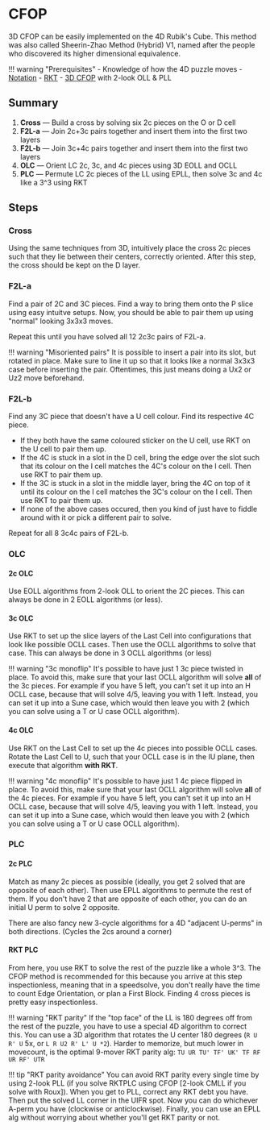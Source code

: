 # CFOP

3D CFOP can be easily implemented on the 4D Rubik's Cube. This method was also called Sheerin-Zhao Method (Hybrid) V1, named after the people who discovered its higher dimensional equivalence.

!!! warning "Prerequisites"
    - Knowledge of how the 4D puzzle moves
    - [Notation](../notation.md)
    - [RKT](rkt.md)
    - [3D CFOP](https://jperm.net/3x3/cfop) with 2-look OLL & PLL

## Summary

1. **Cross** — Build a cross by solving six 2c pieces on the O or D cell
2. **F2L-a** — Join 2c+3c pairs together and insert them into the first two layers
3. **F2L-b** — Join 3c+4c pairs together and insert them into the first two layers
4. **OLC** — Orient LC 2c, 3c, and 4c pieces using 3D EOLL and OCLL
5. **PLC** — Permute LC 2c pieces of the LL using EPLL, then solve 3c and 4c like a 3^3 using RKT

## Steps

### Cross

Using the same techniques from 3D, intuitively place the cross 2c pieces such that they lie between their centers, correctly oriented. After this step, the cross should be kept on the D layer.

### F2L-a

Find a pair of 2C and 3C pieces. Find a way to bring them onto the P slice using easy intuitve setups. Now, you should be able to pair them up using "normal" looking 3x3x3 moves.

Repeat this until you have solved all 12 2c3c pairs of F2L-a.

!!! warning "Misoriented pairs"
    It is possible to insert a pair into its slot, but rotated in place. Make sure to line it up so that it looks like a normal 3x3x3 case before inserting the pair. Oftentimes, this just means doing a Ux2 or Uz2 move beforehand.

### F2L-b

Find any 3C piece that doesn't have a U cell colour.
Find its respective 4C piece.

- If they both have the same coloured sticker on the U cell, use RKT on the U cell to pair them up.
- If the 4C is stuck in a slot in the D cell, bring the edge over the slot such that its colour on the I cell matches the 4C's colour on the I cell. Then use RKT to pair them up.
- If the 3C is stuck in a slot in the middle layer, bring the 4C on top of it until its colour on the I cell matches the 3C's colour on the I cell. Then use RKT to pair them up.
- If none of the above cases occured, then you kind of just have to fiddle around with it or pick a different pair to solve.

Repeat for all 8 3c4c pairs of F2L-b.

### OLC

#### 2c OLC

Use EOLL algorithms from 2-look OLL to orient the 2C pieces. This can always be done in 2 EOLL algorithms (or less).

#### 3c OLC

Use RKT to set up the slice layers of the Last Cell into configurations that look like possible OCLL cases. Then use the OCLL algorithms to solve that case. This can always be done in 3 OCLL algorithms (or less)

!!! warning "3c monoflip"
    It's possible to have just 1 3c piece twisted in place. To avoid this, make sure that your last OCLL algorithm will solve **all** of the 3c pieces. For example if you have 5 left, you can't set it up into an H OCLL case, because that will solve 4/5, leaving you with 1 left. Instead, you can set it up into a Sune case, which would then leave you with 2 (which you can solve using a T or U case OCLL algorithm).

#### 4c OLC

Use RKT on the Last Cell to set up the 4c pieces into possible OCLL cases. Rotate the Last Cell to U, such that your OCLL case is in the IU plane, then execute that algorithm **with RKT**.

!!! warning "4c monoflip"
    It's possible to have just 1 4c piece flipped in place. To avoid this, make sure that your last OCLL algorithm will solve **all** of the 4c pieces. For example if you have 5 left, you can't set it up into an H OCLL case, because that will solve 4/5, leaving you with 1 left. Instead, you can set it up into a Sune case, which would then leave you with 2 (which you can solve using a T or U case OCLL algorithm).

### PLC

#### 2c PLC

Match as many 2c pieces as possible (ideally, you get 2 solved that are opposite of each other). Then use EPLL algorithms to permute the rest of them. If you don't have 2 that are opposite of each other, you can do an initial U perm to solve 2 opposite.

There are also fancy new 3-cycle algorithms for a 4D "adjacent U-perms" in both directions. (Cycles the 2cs around a corner)

#### RKT PLC

From here, you use RKT to solve the rest of the puzzle like a whole 3^3. The CFOP method is recommended for this because you arrive at this step inspectionless, meaning that in a speedsolve, you don't really have the time to count Edge Orientation, or plan a First Block. Finding 4 cross pieces is pretty easy inspectionless.

!!! warning "RKT parity"
    If the "top face" of the LL is 180 degrees off from the rest of the puzzle, you have to use a special 4D algorithm to correct this.
    You can use a 3D algorithm that rotates the U center 180 degrees (`R U R' U` 5x, or `L R U2 R' L' U *2`).
    Harder to memorize, but much lower in movecount, is the optimal 9-mover RKT parity alg:
    `TU UR TU' TF' UK' TF RF UR RF' UTR`

!!! tip "RKT parity avoidance"
    You can avoid RKT parity every single time by using 2-look PLL (if you solve RKTPLC using CFOP [2-look CMLL if you solve with Roux]). When you get to PLL, correct any RKT debt you have. Then put the solved LL corner in the UIFR spot. Now you can do whichever A-perm you have (clockwise or anticlockwise). Finally, you can use an EPLL alg without worrying about whether you'll get RKT parity or not.
